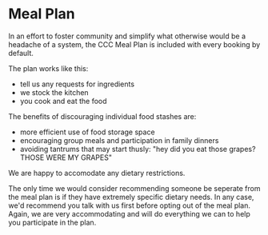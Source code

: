 # Meal Plan

In an effort to foster community and simplify what otherwise would be a headache of a system, the CCC Meal Plan is included with every booking by default. 

The plan works like this: 

  - tell us any requests for ingredients
  - we stock the kitchen
  - you cook and eat the food

The benefits of discouraging individual food stashes are:

  - more efficient use of food storage space
  - encouraging group meals and participation in family dinners
  - avoiding tantrums that may start thusly: "hey did you eat those grapes? THOSE WERE MY GRAPES"

We are happy to accomodate any dietary restrictions.

The only time we would consider recommending someone be seperate from the meal plan is if they have extremely specific dietary needs. In any case, we'd recommend you talk with us first before opting out of the meal plan. Again, we are very accommodating and will do everything we can to help you participate in the plan.
